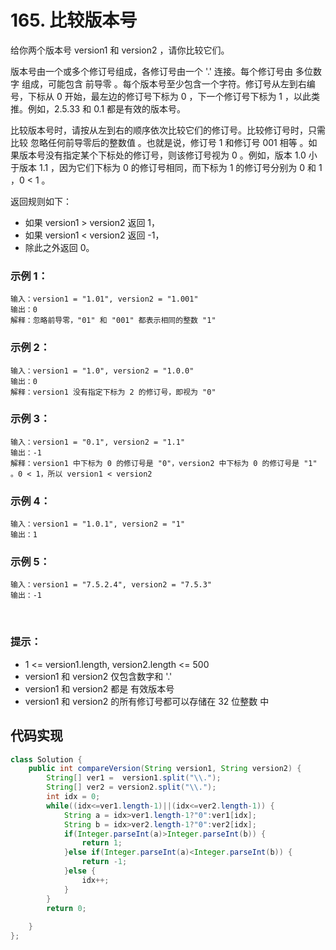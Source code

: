 # 165. 比较版本号
给你两个版本号 version1 和 version2 ，请你比较它们。

版本号由一个或多个修订号组成，各修订号由一个 '.' 连接。每个修订号由 多位数字 组成，可能包含 前导零 。每个版本号至少包含一个字符。修订号从左到右编号，下标从 0 开始，最左边的修订号下标为 0 ，下一个修订号下标为 1 ，以此类推。例如，2.5.33 和 0.1 都是有效的版本号。

比较版本号时，请按从左到右的顺序依次比较它们的修订号。比较修订号时，只需比较 忽略任何前导零后的整数值 。也就是说，修订号 1 和修订号 001 相等 。如果版本号没有指定某个下标处的修订号，则该修订号视为 0 。例如，版本 1.0 小于版本 1.1 ，因为它们下标为 0 的修订号相同，而下标为 1 的修订号分别为 0 和 1 ，0 < 1 。

返回规则如下：

 - 如果 version1 > version2 返回 1，
 - 如果 version1 < version2 返回 -1，
 - 除此之外返回 0。
 

### 示例 1：
```
输入：version1 = "1.01", version2 = "1.001"
输出：0
解释：忽略前导零，"01" 和 "001" 都表示相同的整数 "1"
```
### 示例 2：
```
输入：version1 = "1.0", version2 = "1.0.0"
输出：0
解释：version1 没有指定下标为 2 的修订号，即视为 "0"
```
### 示例 3：
```
输入：version1 = "0.1", version2 = "1.1"
输出：-1
解释：version1 中下标为 0 的修订号是 "0"，version2 中下标为 0 的修订号是 "1" 。0 < 1，所以 version1 < version2
```
### 示例 4：
```
输入：version1 = "1.0.1", version2 = "1"
输出：1
```
### 示例 5：
```
输入：version1 = "7.5.2.4", version2 = "7.5.3"
输出：-1
```
 

### 提示：

 - 1 <= version1.length, version2.length <= 500
 - version1 和 version2 仅包含数字和 '.'
 - version1 和 version2 都是 有效版本号
 - version1 和 version2 的所有修订号都可以存储在 32 位整数 中




## 代码实现
```Java
class Solution {
    public int compareVersion(String version1, String version2) {
		String[] ver1 =  version1.split("\\.");
		String[] ver2 = version2.split("\\.");
		int idx = 0;
		while((idx<=ver1.length-1)||(idx<=ver2.length-1)) {
			String a = idx>ver1.length-1?"0":ver1[idx];
			String b = idx>ver2.length-1?"0":ver2[idx];
			if(Integer.parseInt(a)>Integer.parseInt(b)) {
				return 1;
			}else if(Integer.parseInt(a)<Integer.parseInt(b)) {
				return -1;
			}else {
				idx++;
			}
		}
		return 0;
		
    }
};
```